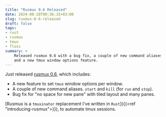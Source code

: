 ```yaml
---
title: "Rusmux 0.6 Released"
date: 2024-08-28T00:36:33+03:00
slug: rusmux-0-6-released
draft: false
tags:
- rust
- rusmux
- tmux
- floss
summary: >
    Released rusmux 0.6 with a bug fix, a couple of new command aliases
    and a new tmux window options feature.
---
```

Just released [rusmux 0.6](https://github.com/MeirKriheli/rusmux/releases/tag/v0.6.0),
which includes:

* A new feature to set `tmux` window options per window.
* A couple of new command aliases. `start` and `kill` (for `run` and `stop`).
* Bug fix for "no space for new pane" with tiled layout and many panes.

[Rusmux is a `tmuxinator` replacement I've written in `Rust`]({{<ref "introducing-rusmux">}}),
to automate tmux sessions.

